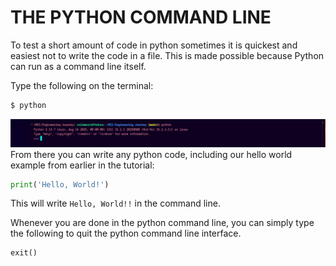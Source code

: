 # THE PYTHON COMMAND LINE

To test a short amount of code in python sometimes it is quickest and easiest not to write the code in a file. This is made possible because Python can run as a command line itself.

Type the following on the terminal:

```bash
$ python
```

![python interpreter](../../../src/images/python_interpreter.png)
From there you can write any python code, including our hello world example from earlier in the tutorial:

```python
print('Hello, World!')
```

This will write `Hello, World!!` in the command line.

Whenever you are done in the python command line, you can simply type the following to quit the python command line interface.

```python
exit()
```
